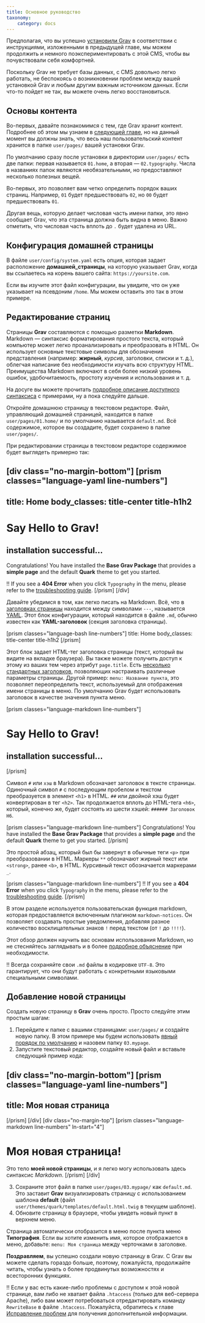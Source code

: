 ```yaml
---
title: Основное руководство
taxonomy:
    category: docs
---
```


Предполагая, что вы успешно [установили Grav](../installation) в соответствии с инструкциями, изложенными в предыдущей главе, мы можем продолжить и немного поэкспериментировать с этой CMS, чтобы вы почувствовали себя комфортней.

Поскольку Grav не требует базы данных, с CMS довольно легко работать, не беспокоясь о возникновении проблем между вашей установкой Grav и любым другим важным источником данных. Если что-то пойдет не так, вы можете очень легко восстановиться.

## Основы контента

Во-первых, давайте познакомимся с тем, где Grav хранит контент. Подробнее об этом мы узнаем в [следующей главе](../folder-structure), но на данный момент вы должны знать, что весь наш пользовательский контент хранится в папке `user/pages/` вашей установки Grav.

По умолчанию сразу после установки в директории `user/pages/` есть две папки: первая называется `01.home`, а вторая — `02.typography`. Числа в названиях папок являются необязательными, но предоставляют несколько полезных вещей.

Во-первых, это позволяет вам четко определить порядок ваших страниц. Например, `01` будет предшествовать `02`, но `00` будет предшествовать `01`.

Другая вещь, которую делает числовая часть имени папки, это явно сообщает Grav, что эта страница должна быть видна в меню. Важно отметить, что числовая часть вплоть до `.` будет удалена из URL.

## Конфигурация домашней страницы

В файле `user/config/system.yaml` есть опция, которая задает расположение __домашней_страницы__, на которую указывает Grav, когда вы ссылаетесь на корень вашего сайта: `https://yoursite.com`.

Если вы изучите этот файл конфигурации, вы увидите, что он уже указывает на псевдоним `/home`. Мы можем оставить это так в этом примере.

## Редактирование страниц

Страницы **Grav** составляются с помощью разметки **Markdown**. Markdown — синтаксис форматирования простого текста, который компьютер может легко проанализировать и преобразовать в HTML. Он использует основные текстовые символы для обозначения представления (например: **жирный**, _курсив_, заголовки, списки и т. д.), облегчая написание без необходимости изучать всю структуру HTML. Преимущества Markdown включают в себя более низкий уровень ошибок, удобочитаемость, простоту изучения и использования и т. д.

На досуге вы можете прочитать [подробное описание доступного синтаксиса](../../content/markdown) с примерами, ну а пока следуйте дальше.

Откройте домашнюю страницу в текстовом редакторе. Файл, управляющий домашней страницей, находится в папке `user/pages/01.home/` и по умолчанию называется `default.md`. Всё содержимое, которое вы создадите, будет сохранено в папке `user/pages/`.

При редактировании страницы в текстовом редакторе содержимое будет выглядеть примерно так:

[div class="no-margin-bottom"]
[prism classes="language-yaml line-numbers"]
---
title: Home
body_classes: title-center title-h1h2
---
# Say Hello to Grav!
## installation successful...

Congratulations! You have installed the **Base Grav Package** that provides a **simple page** and the default **Quark** theme to get you started.

!! If you see a **404 Error** when you click `Typography` in the menu, please refer to the [troubleshooting guide](https://learn.getgrav.org/troubleshooting/page-not-found).
[/prism]
[/div]

Давайте убедимся в том, как легко писать на Markdown. Всё, что в [заголовках страницы](../../content/headers) находится между символами `---`, называется [YAML](../../advanced/yaml). Этот блок конфигурации, который находится в файле `.md`, обычно известен как **YAML-заголовок** (секция заголовка страницы).

[prism classes="language-bash line-numbers"]
title: Home
body_classes: title-center title-h1h2
[/prism]

Этот блок задает HTML-тег заголовка страницы (текст, который вы видите на вкладке браузера). Вы также можете получить доступ к этому из ваших тем через атрибут `page.title`. Есть [несколько стандартных заголовков](../../content/headers), позволяющих настраивать различные параметры страницы. Другой пример: `menu: Название пункта`, это позволяет переопределить текст, используемый для отображения имени страницы в меню. По умолчанию Grav будет использовать заголовок в качестве значения пункта меню.

[prism classes="language-markdown line-numbers"]
# Say Hello to Grav!
## installation successful...
[/prism]

Символ `#` или `хэш` в Markdown обозначает заголовок в тексте страницы. Одиночный символ `#` с последующим пробелом и текстом преобразуется в элемент `<h1>` в HTML. `##` или двойной хэш будет конвертирован в тег `<h2>`. Так продолжается вплоть до HTML-тега `<h6>`, который, конечно же, будет состоять из шести хэшей: `###### Заголовок H6`.

[prism classes="language-markdown line-numbers"]
Congratulations! You have installed the **Base Grav Package** that provides a **simple page** and the default **Quark** theme to get you started.
[/prism]

Это простой абзац, который был бы завернут в обычные теги `<p>` при преобразовании в HTML. Маркеры `**` обозначают жирный текст или `<strong>`, ранее `<b>`, в HTML. Курсивный текст обозначается маркерами `_`.

[prism classes="language-markdown line-numbers"]
!! If you see a **404 Error** when you click `Typography` in the menu, please refer to the [troubleshooting guide](https://learn.getgrav.org/troubleshooting/page-not-found).
[/prism]

В этом разделе используется пользовательская функция markdown, которая предоставляется включенным плагином `markdown-notices`. Он позволяет создавать простые уведомления, добавляя разное количество восклицательных знаков `!` перед текстом (от `!` до `!!!!`).

Этот обзор должен научить вас основам использования Markdown, но не стесняйтесь заглядывать и в более [подробное объяснение](../../content/markdown) при необходимости.

!! Всегда сохраняйте свои `.md` файлы в кодировке `UTF-8`. Это гарантирует, что они будут работать с конкретными языковыми специальными символами.

## Добавление новой страницы

Создать новую страницу в **Grav** очень просто. Просто следуйте этим простым шагам:

1. Перейдите к папке с вашими страницами: `user/pages/` и создайте новую папку. В этом примере мы будем использовать [явный порядок по умолчанию](https://learn.getgrav.org/content/content-pages) и назовем папку `03.mypage`.
2. Запустите текстовый редактор, создайте новый файл и вставьте следующий пример кода:

[div class="no-margin-bottom"]
[prism classes="language-yaml line-numbers"]
---
title: Моя новая страница
---
[/prism]
[/div]
[div class="no-margin-top"]
[prism classes="language-markdown line-numbers" ln-start="4"]
# Моя новая страница!

Это тело **моей новой страницы**, и я легко могу использовать здесь синтаксис _Markdown_.
[/prism]
[/div]

3. Сохраните этот файл в папке `user/pages/03.mypage/` как `default.md`. Это заставит **Grav** визуализировать страницу с использованием шаблона **default** (файл `user/themes/quark/templates/default.html.twig` в текущем шаблоне).
4. Обновите страницу в браузере, чтобы увидеть новый пункт в верхнем меню.

Страница автоматически отобразится в меню после пункта меню **Типография**. Если вы хотите изменить имя, которое отображается в меню, добавьте: `menu: Моя страница` между черточками в заголовке.

**Поздравляем**, вы успешно создали новую страницу в Grav. С Grav вы можете сделать гораздо больше, поэтому, пожалуйста, продолжайте читать, чтобы узнать о более продвинутых возможностях и всесторонних функциях.

!! Если у вас есть какие-либо проблемы с доступом к этой новой странице, вам либо не хватает файла `.htaccess` (только для веб-сервера Apache), либо вам может потребоваться отредактировать команду `RewriteBase` в файле `.htaccess`. Пожалуйста, обратитесь к главе [Исправление проблем](../../troubleshooting) для получения дополнительной информации.
